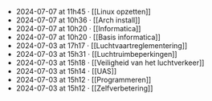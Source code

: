 - 2024-07-07 at 11h45 · [[Linux opzetten]]
- 2024-07-07 at 10h36 · [[Arch install]]
- 2024-07-07 at 10h20 · [[Informatica]]
- 2024-07-07 at 10h20 · [[Basis informatica]]
- 2024-07-03 at 17h17 · [[Luchtvaartreglementering]]
- 2024-07-03 at 15h31 · [[Luchtruimbeperkingen]]
- 2024-07-03 at 15h18 · [[Veiligheid van het luchtverkeer]]
- 2024-07-03 at 15h14 · [[UAS]]
- 2024-07-03 at 15h12 · [[Programmeren]]
- 2024-07-03 at 15h12 · [[Zelfverbetering]]
